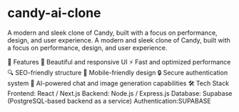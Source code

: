 # candy-ai-clone
A modern and sleek clone of Candy, built with a focus on performance, design, and user experience.
A modern and sleek clone of Candy, built with a focus on performance, design, and user experience.

🚀 Features
🎨 Beautiful and responsive UI
⚡️ Fast and optimized performance
🔍 SEO-friendly structure
📱 Mobile-friendly design
🔒 Secure authentication system
💬 AI-powered chat and image generation capabilities 
🛠️ Tech Stack
Frontend: React / Next.js 
Backend: Node.js / Express.js
Database: Supabase (PostgreSQL-based backend as a service)
Authentication:SUPABASE
